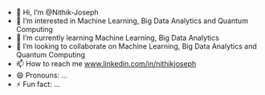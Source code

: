 - 👋 Hi, I’m @Nithik-Joseph
- 👀 I’m interested in Machine Learning, Big Data Analytics and Quantum Computing
- 🌱 I’m currently learning Machine Learning, Big Data Analytics
- 💞️ I’m looking to collaborate on Machine Learning, Big Data Analytics and Quantum Computing
- 📫 How to reach me www.linkedin.com/in/nithikjoseph
- 😄 Pronouns: ...
- ⚡ Fun fact: ...

<!---
Nithik-Joseph/Nithik-Joseph is a ✨ special ✨ repository because its `README.md` (this file) appears on your GitHub profile.
You can click the Preview link to take a look at your changes.
--->
